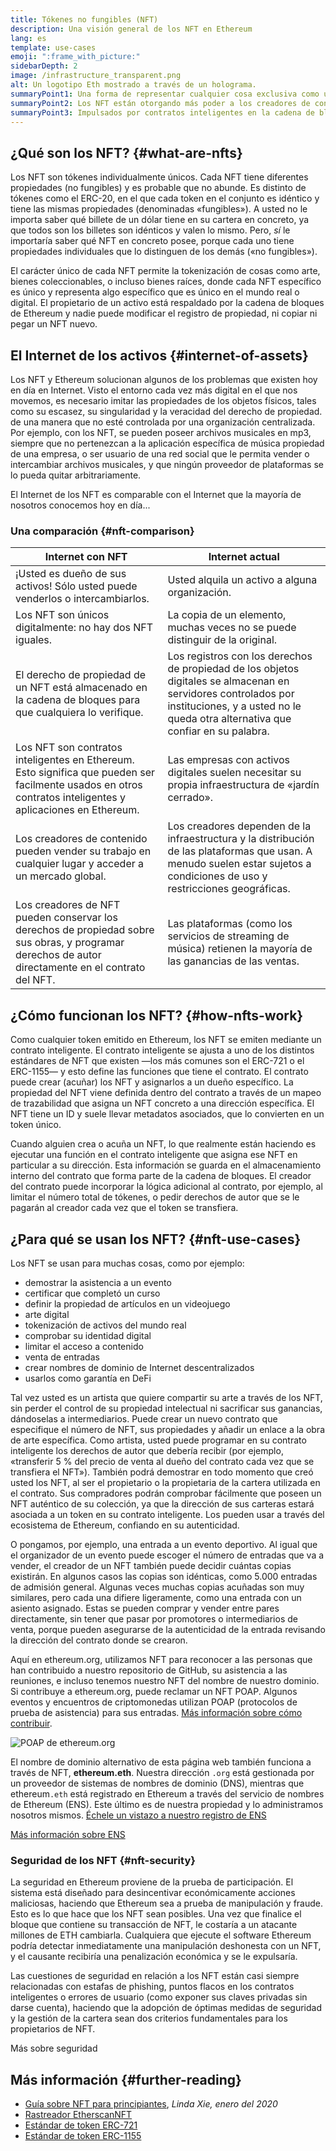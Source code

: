 ```yaml
---
title: Tókenes no fungibles (NFT)
description: Una visión general de los NFT en Ethereum
lang: es
template: use-cases
emoji: ":frame_with_picture:"
sidebarDepth: 2
image: /infrastructure_transparent.png
alt: Un logotipo Eth mostrado a través de un holograma.
summaryPoint1: Una forma de representar cualquier cosa exclusiva como un activo de Ethereum.
summaryPoint2: Los NFT están otorgando más poder a los creadores de contenido que nunca.
summaryPoint3: Impulsados por contratos inteligentes en la cadena de bloques de Ethereum.
---
```


## ¿Qué son los NFT? {#what-are-nfts}

Los NFT son tókenes individualmente únicos. Cada NFT tiene diferentes propiedades (no fungibles) y es probable que no abunde. Es distinto de tókenes como el ERC-20, en el que cada token en el conjunto es idéntico y tiene las mismas propiedades (denominadas «fungibles»). A usted no le importa saber qué billete de un dólar tiene en su cartera en concreto, ya que todos son los billetes son idénticos y valen lo mismo. Pero, _sí_ le importaría saber qué NFT en concreto posee, porque cada uno tiene propiedades individuales que lo distinguen de los demás («no fungibles»).

El carácter único de cada NFT permite la tokenización de cosas como arte, bienes coleccionables, o incluso bienes raíces, donde cada NFT específico es único y representa algo específico que es único en el mundo real o digital. El propietario de un activo está respaldado por la cadena de bloques de Ethereum y nadie puede modificar el registro de propiedad, ni copiar ni pegar un NFT nuevo.

<YouTube id="Xdkkux6OxfM" />

## El Internet de los activos {#internet-of-assets}

Los NFT y Ethereum solucionan algunos de los problemas que existen hoy en día en Internet. Visto el entorno cada vez más digital en el que nos movemos, es necesario imitar las propiedades de los objetos físicos, tales como su escasez, su singularidad y la veracidad del derecho de propiedad. de una manera que no esté controlada por una organización centralizada. Por ejemplo, con los NFT, se pueden poseer archivos musicales en mp3, siempre que no pertenezcan a la aplicación específica de música propiedad de una empresa, o ser usuario de una red social que le permita vender o intercambiar archivos musicales, y que ningún proveedor de plataformas se lo pueda quitar arbitrariamente.

El Internet de los NFT es comparable con el Internet que la mayoría de nosotros conocemos hoy en día...

### Una comparación {#nft-comparison}

| Internet con NFT                                                                                                                                            | Internet actual                                                                                                                                                                                  |
| ----------------------------------------------------------------------------------------------------------------------------------------------------------- | ------------------------------------------------------------------------------------------------------------------------------------------------------------------------------------------------ |
| ¡Usted es dueño de sus activos! Sólo usted puede venderlos o intercambiarlos.                                                                               | Usted alquila un activo a alguna organización.                                                                                                                                                   |
| Los NFT son únicos digitalmente: no hay dos NFT iguales.                                                                                                    | La copia de un elemento, muchas veces no se puede distinguir de la original.                                                                                                                     |
| El derecho de propiedad de un NFT está almacenado en la cadena de bloques para que cualquiera lo verifique.                                                 | Los registros con los derechos de propiedad de los objetos digitales se almacenan en servidores controlados por instituciones, y a usted no le queda otra alternativa que confiar en su palabra. |
| Los NFT son contratos inteligentes en Ethereum. Esto significa que pueden ser facilmente usados en otros contratos inteligentes y aplicaciones en Ethereum. | Las empresas con activos digitales suelen necesitar su propia infraestructura de «jardín cerrado».                                                                                               |
| Los creadores de contenido pueden vender su trabajo en cualquier lugar y acceder a un mercado global.                                                       | Los creadores dependen de la infraestructura y la distribución de las plataformas que usan. A menudo suelen estar sujetos a condiciones de uso y restricciones geográficas.                      |
| Los creadores de NFT pueden conservar los derechos de propiedad sobre sus obras, y programar derechos de autor directamente en el contrato del NFT.         | Las plataformas (como los servicios de streaming de música) retienen la mayoría de las ganancias de las ventas.                                                                                  |

## ¿Cómo funcionan los NFT? {#how-nfts-work}

Como cualquier token emitido en Ethereum, los NFT se emiten mediante un contrato inteligente. El contrato inteligente se ajusta a uno de los distintos estándares de NFT que existen —los más comunes son el ERC-721 o el ERC-1155— y esto define las funciones que tiene el contrato. El contrato puede crear (acuñar) los NFT y asignarlos a un dueño específico. La propiedad del NFT viene definida dentro del contrato a través de un mapeo de trazabilidad que asigna un NFT concreto a una dirección específica. El NFT tiene un ID y suele llevar metadatos asociados, que lo convierten en un token único.

Cuando alguien crea o acuña un NFT, lo que realmente están haciendo es ejecutar una función en el contrato inteligente que asigna ese NFT en particular a su dirección. Esta información se guarda en el almacenamiento interno del contrato que forma parte de la cadena de bloques. El creador del contrato puede incorporar la lógica adicional al contrato, por ejemplo, al limitar el número total de tókenes, o pedir derechos de autor que se le pagarán al creador cada vez que el token se transfiera.

## ¿Para qué se usan los NFT? {#nft-use-cases}

Los NFT se usan para muchas cosas, como por ejemplo:

- demostrar la asistencia a un evento
- certificar que completó un curso
- definir la propiedad de artículos en un videojuego
- arte digital
- tokenización de activos del mundo real
- comprobar su identidad digital
- limitar el acceso a contenido
- venta de entradas
- crear nombres de dominio de Internet descentralizados
- usarlos como garantía en DeFi

Tal vez usted es un artista que quiere compartir su arte a través de los NFT, sin perder el control de su propiedad intelectual ni sacrificar sus ganancias, dándoselas a intermediarios. Puede crear un nuevo contrato que especifique el número de NFT, sus propiedades y añadir un enlace a la obra de arte específica. Como artista, usted puede programar en su contrato inteligente los derechos de autor que debería recibir (por ejemplo, «transferir 5 % del precio de venta al dueño del contrato cada vez que se transfiera el NFT»). También podrá demostrar en todo momento que creó usted los NFT, al ser el propietario o la propietaria de la cartera utilizada en el contrato. Sus compradores podrán comprobar fácilmente que poseen un NFT auténtico de su colección, ya que la dirección de sus carteras estará asociada a un token en su contrato inteligente. Los pueden usar a través del ecosistema de Ethereum, confiando en su autenticidad.

O pongamos, por ejemplo, una entrada a un evento deportivo. Al igual que el organizador de un evento puede escoger el número de entradas que va a vender, el creador de un NFT también puede decidir cuántas copias existirán. En algunos casos las copias son idénticas, como 5.000 entradas de admisión general. Algunas veces muchas copias acuñadas son muy similares, pero cada una difiere ligeramente, como una entrada con un asiento asignado. Estas se pueden comprar y vender entre pares directamente, sin tener que pasar por promotores o intermediarios de venta, porque pueden asegurarse de la autenticidad de la entrada revisando la dirección del contrato donde se crearon.

Aquí en ethereum.org, utilizamos NFT para reconocer a las personas que han contribuido a nuestro repositorio de GitHub, su asistencia a las reuniones, e incluso tenemos nuestro NFT del nombre de nuestro dominio. Si contribuye a ethereum.org, puede reclamar un NFT POAP. Algunos eventos y encuentros de criptomonedas utilizan POAP (protocolos de prueba de asistencia) para sus entradas. [Más información sobre cómo contribuir](/contributing/#poap).

![POAP de ethereum.org](./poap.png)

El nombre de dominio alternativo de esta página web también funciona a través de NFT, **ethereum.eth**. Nuestra dirección `.org` está gestionada por un proveedor de sistemas de nombres de dominio (DNS), mientras que ethereum`.eth` está registrado en Ethereum a través del servicio de nombres de Ethereum (ENS). Este último es de nuestra propiedad y lo administramos nosotros mismos. [Échele un vistazo a nuestro registro de ENS](https://app.ens.domains/name/ethereum.eth)

[Más información sobre ENS](https://app.ens.domains)

<Divider />

### Seguridad de los NFT {#nft-security}

La seguridad en Ethereum proviene de la prueba de participación. El sistema está diseñado para desincentivar económicamente acciones maliciosas, haciendo que Ethereum sea a prueba de manipulación y fraude. Esto es lo que hace que los NFT sean posibles. Una vez que finalice el bloque que contiene su transacción de NFT, le costaría a un atacante millones de ETH cambiarla. Cualquiera que ejecute el software Ethereum podría detectar inmediatamente una manipulación deshonesta con un NFT, y el causante recibiría una penalización económica y se le expulsaría.

Las cuestiones de seguridad en relación a los NFT están casi siempre relacionadas con estafas de phishing, puntos flacos en los contratos inteligentes o errores de usuario (como exponer sus claves privadas sin darse cuenta), haciendo que la adopción de óptimas medidas de seguridad y la gestión de la cartera sean dos criterios fundamentales para los propietarios de NFT.

<ButtonLink to="/security/">
  Más sobre seguridad
</ButtonLink>

## Más información {#further-reading}

- [Guía sobre NFT para principiantes](https://linda.mirror.xyz/df649d61efb92c910464a4e74ae213c4cab150b9cbcc4b7fb6090fc77881a95d), _Linda Xie, enero del 2020_
- [Rastreador EtherscanNFT](https://etherscan.io/nft-top-contracts)
- [Estándar de token ERC-721](/developers/docs/standards/tokens/erc-721/)
- [Estándar de token ERC-1155](/developers/docs/standards/tokens/erc-1155/)

<Divider />

<QuizWidget quizKey="nfts" />
